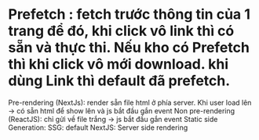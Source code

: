 Prefetch : fetch trước thông tin của 1 trang để đó, khi click vô link thì có sẵn và thực thi. Nếu kho có Prefetch thì khi click vô mới download.
khi dùng Link thì default đã prefetch.
===
Pre-rendering (NextJs): render sẵn file html ở phía server. Khi user load lên -> có sẵn html để show lên và js bắt đầu gắn event
Non pre-rendering (ReactJS): chỉ gửi về file trắng -> js bắt đầu gắn event
Static side Generation: SSG: default NextJS:
Server side rendering
